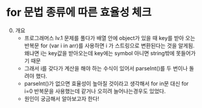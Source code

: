 # for 문법 종류에 따른 효율성 체크
0. 개요
    * 프로그래머스 lv.1 문제를 풀다가 배열 안에 object가 있을 때 key를 받아 오는 반복문 for (var i in arr)를 사용하면 i 가 스트링으로 변환된다는 것을 알게됨. 왜냐면 i는 key값을 받아오는데 key에는 symbol 아니면 string밖에 못들어가기 때문
    * 그래서 i를 갖다가 계산을 해야 하는 수식이 있어서 parseInt()를 두 번이나 돌려야 했다.
    * parseInt()가 없으면 효율성이 높아질 것이라고 생각해서 for in문 대신 for i=0 반복문을 사용했는데 같거나 오히려 늘어나는경우도 있었다.
    * 원인이 궁금해서 알아보고자 한다!
